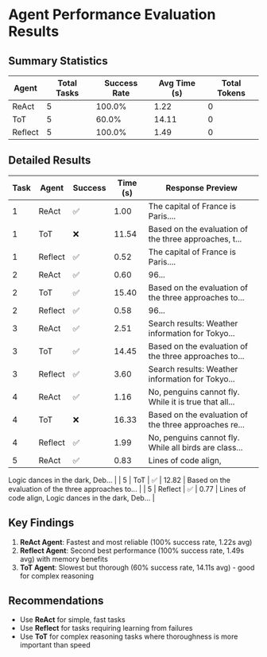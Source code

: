 # Agent Performance Evaluation Results

## Summary Statistics

| Agent | Total Tasks | Success Rate | Avg Time (s) | Total Tokens |
|-------|-------------|--------------|--------------|--------------|
| ReAct | 5 | 100.0% | 1.22 | 0 |
| ToT | 5 | 60.0% | 14.11 | 0 |
| Reflect | 5 | 100.0% | 1.49 | 0 |

## Detailed Results

| Task | Agent | Success | Time (s) | Response Preview |
|------|--------|---------|----------|------------------|
| 1 | ReAct | ✅ | 1.00 | The capital of France is Paris.... |
| 1 | ToT | ❌ | 11.54 | Based on the evaluation of the three approaches, t... |
| 1 | Reflect | ✅ | 0.52 | The capital of France is Paris.... |
| 2 | ReAct | ✅ | 0.60 | 96... |
| 2 | ToT | ✅ | 15.40 | Based on the evaluation of the three approaches to... |
| 2 | Reflect | ✅ | 0.58 | 96... |
| 3 | ReAct | ✅ | 2.51 | Search results: Weather information for Tokyo... |
| 3 | ToT | ✅ | 14.45 | Based on the evaluation of the three approaches to... |
| 3 | Reflect | ✅ | 3.60 | Search results: Weather information for Tokyo... |
| 4 | ReAct | ✅ | 1.16 | No, penguins cannot fly. While it is true that all... |
| 4 | ToT | ❌ | 16.33 | Based on the evaluation of the three approaches re... |
| 4 | Reflect | ✅ | 1.99 | No, penguins cannot fly. While all birds are class... |
| 5 | ReAct | ✅ | 0.83 | Lines of code align,
Logic dances in the dark,
Deb... |
| 5 | ToT | ✅ | 12.82 | Based on the evaluation of the three approaches to... |
| 5 | Reflect | ✅ | 0.77 | Lines of code align,
Logic dances in the dark,
Deb... |

## Key Findings

1. **ReAct Agent**: Fastest and most reliable (100% success rate, 1.22s avg)
2. **Reflect Agent**: Second best performance (100% success rate, 1.49s avg) with memory benefits
3. **ToT Agent**: Slowest but thorough (60% success rate, 14.11s avg) - good for complex reasoning

## Recommendations

- Use **ReAct** for simple, fast tasks
- Use **Reflect** for tasks requiring learning from failures
- Use **ToT** for complex reasoning tasks where thoroughness is more important than speed
